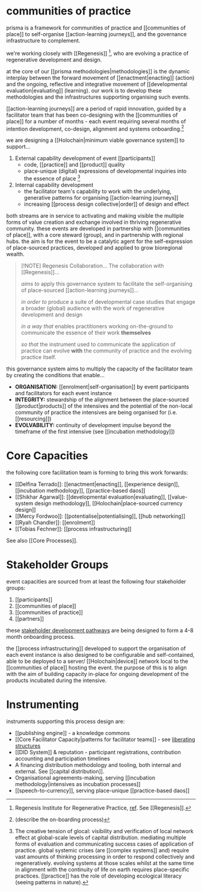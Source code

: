 
# communities of practice
prisma is a framework for communities of practice and [[communities of place]] to self-organise [[action-learning journeys]], and the governance infrastructure to complement. 

we're working closely with [[Regenesis]] [^1], who are evolving a practice of regenerative development and design. 

at the core of our [[prisma methodologies|methodologies]] is the dynamic interplay between the forward movement of [[enactment|enacting]] (action) and the ongoing, reflective and integrative movement of [[developmental evaluation|evaluating]] (learning). our work is to develop these methodologies and the infrastructures supporting organising such events. 

[[action-learning journeys]] are a period of rapid innovation, guided by a facilitator team that has been co-designing with the [[communities of place]] for a number of months - each event requiring several months of intention development, co-design, alignment and systems onboarding.[^2] 

we are designing a [[Holochain|minimum viable governance system]] to support...

1. External capability development of event [[participants]]
	- code, [[practice]] and [[product]] quality
	- place-unique (digital) expressions of developmental inquiries into the essence of place [^3]
2. Internal capability development
	- the facilitator team's capability to work with the underlying, generative patterns for organising [[action-learning journeys]] 
	- increasing [[process design collective|order]] of design and effect

both streams are in service to activating and making visible the multiple forms of value creation and exchange involved in thriving regenerative community. these events are developed in partnership with [[communities of place]], with a core steward (group), and in partnership with regional hubs. the aim is for the event to be a catalytic agent for the self-expression of place-sourced practices, developed and applied to grow bioregional wealth. 


> [!NOTE] Regenesis Collaboration... 
> The collaboration with [[Regenesis]]... 
> 
> *aims to* apply this governance system to facilitate the self-organising of place-sourced [[action-learning journeys]]…
> 
> *in order to* produce a suite of developmental case studies that engage a broader (global) audience with the work of regenerative development and design
> 
> *in a way that* enables practitioners working on-the-ground to communicate the essence of their work **themselves** 
> 
> *so that* the instrument used to communicate the application of practice can evolve **with** the community of practice and the evolving practice itself. 

this governance system aims to multiply the capacity of the facilitator team by creating the conditions that enable...

- **ORGANISATION:** [[enrolment|self-organisation]] by event participants and facilitators for each event instance
- **INTEGRITY:** stewardship of the alignment between the place-sourced [[product|products]] of the intensives and the potential of the non-local community of practice the intensives are being organised for (i.e. [[resourcing]])
- **EVOLVABILITY:** continuity of development impulse beyond the timeframe of the first intensive (see [[incubation methodology]])
# Core Capacities
the following core facilitation team is forming to bring this work forwards:

- [[Delfina Terrado]]: [[enactment|enacting]], [[experience design]], [[incubation methodology]], [[practice-based daos]]
- [[Shikhar Agarwal]]: [[developmental evaluation|evaluating]], [[value-system design methodology]], [[Holochain|place-sourced currency design]]
- [[Mercy Fordwoo]]: [[potentialise|potentialising]], [[hub networking]]
- [[Ryah Chandler]]: [[enrolment]]
- [[Tobias Fechner]]: [[process infrastructuring]]

See also [[Core Processes]].
# Stakeholder Groups
event capacities are sourced from at least the following four stakeholder groups:

1. [[participants]]
2. [[communities of place]]
3. [[communities of practice]]
4. [[partners]]

these [stakeholder development pathways](https://register.prisma.events) are being designed to form a 4-8 month onboarding process. 

the [[process infrastructuring]] developed to support the organisation of each event instance is also designed to be configurable and self-contained, able to be deployed to a server/ [[Holochain|device]] network local to the [[communities of place]] hosting the event. the purpose of this is to align with the aim of building capacity in-place for ongoing development of the products incubated during the intensive. 

# Instrumenting
instruments supporting this process design are:

- [[publishing engine]] - a knowledge commons
- [[Core Facilitator Capacity|patterns for facilitator teams]] - see [liberating structures](https://www.liberatingstructures.com/)
- [[DID System]] & reputation - participant registrations, contribution accounting and participation timelines
- A financing distribution methodology and tooling, both internal and external. See [[capital distribution]].
- Organisational agreements-making, serving [[incubation methodology|intensives as incubation processes]]
- [[speech-to-currency]], serving place-unique [[practice-based daos]]

[^1]: Regenesis Institute for Regenerative Practice, [ref](https://regenerat.es/). See [[Regenesis]].
[^2]: (describe the on-boarding process)
[^3]: The creative tension of glocal: visibility and verification of local network effect at global-scale levels of capital distribution. mediating multiple forms of evaluation and communicating success cases of application of practice. global systemic crises (are [[complex systems]] and) require vast amounts of thinking processing in order to respond collectively and regeneratively. evolving systems at those scales whilst at the same time in alignment with the continuity of life on earth requires place-specific practices. [[practice]] has the role of developing ecological literacy (seeing patterns in nature).